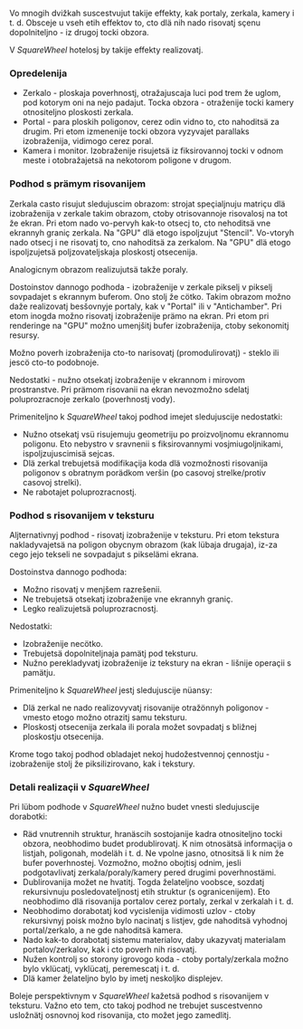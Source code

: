 Vo mnogih dvižkah suscestvujut takije effekty, kak portaly, zerkala, kamery i t. d.
Obsceje u vseh etih effektov to, cto dlä nih nado risovatj sçenu dopolniteljno - iz drugoj tocki obzora.

V _SquareWheel_ hotelosj by takije effekty realizovatj.

### Opredelenija

* Zerkalo - ploskaja poverhnostj, otražajuscaja luci pod trem že uglom, pod kotorym oni na nejo padajut. Tocka obzora - otraženije tocki kamery otnositeljno ploskosti zerkala.
* Portal - para ploskih poligonov, cerez odin vidno to, cto nahoditsä za drugim. Pri etom izmenenije tocki obzora vyzyvajet parallaks izobraženija, vidimogo cerez poral.
* Kamera i monitor. Izobraženije risujetsä iz fiksirovannoj tocki v odnom meste i otobražajetsä na nekotorom poligone v drugom.


### Podhod s prämym risovanijem

Zerkala casto risujut sledujuscim obrazom:
strojat speçialjnuju matriçu dlä izobraženija v zerkale takim obrazom, ctoby otrisovannoje risovalosj na tot že ekran.
Pri etom nado vo-pervyh kak-to otsecj to, cto nehoditsä vne ekrannyh graniç zerkala.
Na "GPU" dlä etogo ispoljzujut "Stencil".
Vo-vtoryh nado otsecj i ne risovatj to, cno nahoditsä za zerkalom.
Na "GPU" dlä etogo ispoljzujetsä poljzovateljskaja ploskostj otsecenija.

Analogicnym obrazom realizujutsä takže poraly.

Dostoinstov dannogo podhoda - izobraženije v zerkale pikselj v pikselj sovpadajet s ekrannym buferom.
Ono stolj že cötko.
Takim obrazom možno daže realizovatj besšovnyje portaly, kak v "Portal" ili v "Antichamber".
Pri etom inogda možno risovatj izobraženije prämo na ekran.
Pri etom pri renderinge na "GPU" možno umenjšitj bufer izobraženija, ctoby sekonomitj resursy.

Možno poverh izobraženija cto-to narisovatj (promodulirovatj) - steklo ili jescö cto-to podobnoje.

Nedostatki - nužno otsekatj izobraženije v ekrannom i mirovom prostranstve.
Pri prämom risovanii na ekran nevozmožno sdelatj poluprozracnoje zerkalo (poverhnostj vody).

Primeniteljno k _SquareWheel_ takoj podhod imejet sledujuscije nedostatki:
* Nužno otsekatj vsü risujemuju geometriju po proizvoljnomu ekrannomu poligonu. Eto nebystro v sravnenii s fiksirovannymi vosjmiugoljnikami, ispoljzujuscimisä sejcas.
* Dlä zerkal trebujetsä modifikaçija koda dlä vozmožnosti risovanija poligonov s obratnym porädkom veršin (po casovoj strelke/protiv casovoj strelki).
* Ne rabotajet poluprozracnostj.


### Podhod s risovanijem v teksturu

Aljternativnyj podhod - risovatj izobraženije v teksturu.
Pri etom tekstura nakladyvajetsä na poligon obycnym obrazom (kak lübaja drugaja), iz-za cego jejo tekseli ne sovpadajut s pikselämi ekrana.

Dostoinstva dannogo podhoda:
* Možno risovatj v menjšem razrešenii.
* Ne trebujetsä otsekatj izobraženije vne ekrannyh graniç.
* Legko realizujetsä poluprozracnostj.

Nedostatki:
* Izobraženije necötko.
* Trebujetsä dopolniteljnaja pamätj pod teksturu.
* Nužno perekladyvatj izobraženije iz tekstury na ekran - lišnije operaçii s pamätju.

Primeniteljno k _SquareWheel_ jestj sledujuscije nüansy:
* Dlä zerkal ne nado realizovyvatj risovanije otražönnyh poligonov - vmesto etogo možno otrazitj samu teksturu.
* Ploskostj otsecenija zerkala ili porala možet sovpadatj s bližnej ploskostju otsecenija.

Krome togo takoj podhod obladajet nekoj hudožestvennoj çennostju - izobraženije stolj že piksilizirovano, kak i tekstury.


### Detali realizaçii v _SquareWheel_

Pri lübom podhode v _SquareWheel_ nužno budet vnesti sledujuscije dorabotki:
* Räd vnutrennih struktur, hranäscih sostojanije kadra otnositeljno tocki obzora, neobhodimo budet produblirovatj.
  K nim otnosätsä informaçija o listjah, poligonah, modeläh i t. d.
  Ne vpolne jasno, otnositsä li k nim že bufer poverhnostej.
  Vozmožno, možno obojtisj odnim, jesli podgotavlivatj zerkala/poraly/kamery pered drugimi poverhnostämi.
* Dublirovanija možet ne hvatitj.
  Togda želateljno voobsce, sozdatj rekursivnuju posledovateljnostj etih struktur (s ogranicenijem).
  Eto neobhodimo dlä risovanija portalov cerez portaly, zerkal v zerkalah i t. d.
* Neobhodimo dorabotatj kod vycislenija vidimosti uzlov - ctoby rekursivnyj poisk možno bylo nacinatj s listjev, gde nahoditsä vyhodnoj portal/zerkalo, a ne gde nahoditsä kamera.
* Nado kak-to dorabotatj sistemu materialov, daby ukazyvatj materialam portalov/zerkalov, kak i cto poverh nih risovatj.
* Nužen kontrolj so storony igrovogo koda - ctoby portaly/zerkala možno bylo vklücatj, vyklücatj, peremescatj i t. d.
* Dlä kamer želateljno bylo by imetj neskoljko displejev.

Boleje perspektivnym v _SquareWheel_ kažetsä podhod s risovanijem v teksturu.
Važno eto tem, cto takoj podhod ne trebujet suscestvenno usložnätj osnovnoj kod risovanija, cto možet jego zamedlitj.
